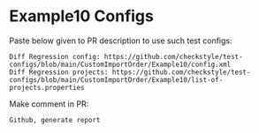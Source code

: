 # Example10 Configs
Paste below given to PR description to use such test configs:
```
Diff Regression config: https://github.com/checkstyle/test-configs/blob/main/CustomImportOrder/Example10/config.xml
Diff Regression projects: https://github.com/checkstyle/test-configs/blob/main/CustomImportOrder/Example10/list-of-projects.properties
```
Make comment in PR:
```
Github, generate report
```
